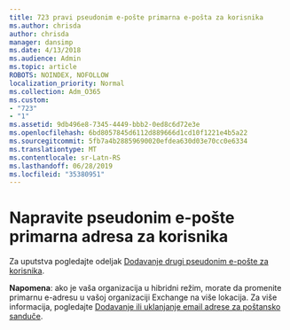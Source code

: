 ```yaml
---
title: 723 pravi pseudonim e-pošte primarna e-pošta za korisnika
ms.author: chrisda
author: chrisda
manager: dansimp
ms.date: 4/13/2018
ms.audience: Admin
ms.topic: article
ROBOTS: NOINDEX, NOFOLLOW
localization_priority: Normal
ms.collection: Adm_O365
ms.custom:
- "723"
- "1"
ms.assetid: 9db496e8-7345-4449-bbb2-0ed8c6d72e3e
ms.openlocfilehash: 6bd8057845d6112d889666d1cd10f1221e4b5a22
ms.sourcegitcommit: 5fb7a4b28859690020efdea630d03e70cc0e6334
ms.translationtype: MT
ms.contentlocale: sr-Latn-RS
ms.lasthandoff: 06/28/2019
ms.locfileid: "35380951"
---
```

# <a name="make-an-email-alias-the-primary-address-for-a-user"></a>Napravite pseudonim e-pošte primarna adresa za korisnika

Za uputstva pogledajte odeljak [Dodavanje drugi pseudonim e-pošte za korisnika](https://support.office.com/article/0b0bd900-68b1-4bf5-808b-5d240a7739f4).

**Napomena**: ako je vaša organizacija u hibridni režim, morate da promenite primarnu e-adresu u vašoj organizaciji Exchange na više lokacija. Za više informacija, pogledajte [Dodavanje ili uklanjanje email adrese za poštansko sanduče](https://technet.microsoft.com/library/bb123794.aspx).
